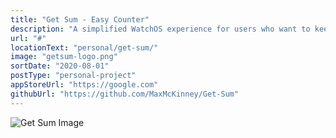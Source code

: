 ```yaml
---
title: "Get Sum - Easy Counter"
description: "A simplified WatchOS experience for users who want to keep track of a variety of categorized values with a simple counter."
url: "#"
locationText: "personal/get-sum/"
image: "getsum-logo.png"
sortDate: "2020-08-01"
postType: "personal-project"
appStoreUrl: "https://google.com"
githubUrl: "https://github.com/MaxMcKinney/Get-Sum"
---
```


![Get Sum Image](getsum-example-image.png)